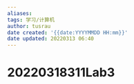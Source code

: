 ```yaml
---
aliases: 
tags: 学习/计算机
author: tusrau
date created: '{{date:YYYYMMDD HH:mm}}'
date updated: 20220313 06:40
---
```


# 20220318311Lab3
